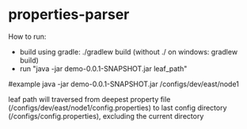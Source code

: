 # properties-parser
How to run:
- build using gradle: ./gradlew build (without ./ on windows: gradlew build)
- run "java -jar demo-0.0.1-SNAPSHOT.jar leaf_path"

#example
java -jar demo-0.0.1-SNAPSHOT.jar /configs/dev/east/node1

leaf path will traversed from deepest property file (/configs/dev/east/node1/config.properties)
to last config directory (/configs/config.properties), excluding the current directory
